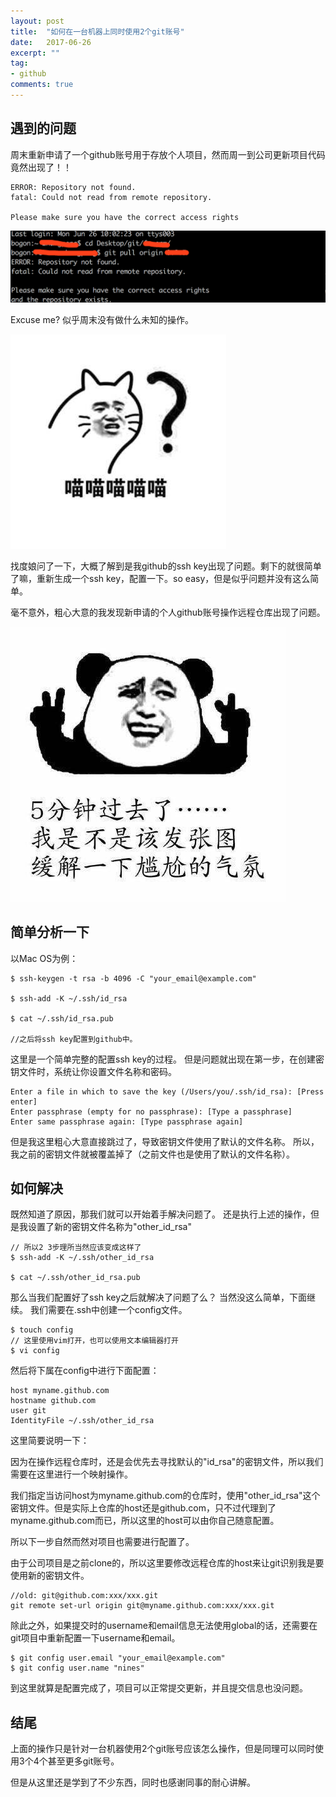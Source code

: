 ```yaml
---
layout: post
title:  "如何在一台机器上同时使用2个git账号"
date:   2017-06-26
excerpt: ""
tag:
- github
comments: true
---
```


## 遇到的问题

周末重新申请了一个github账号用于存放个人项目，然而周一到公司更新项目代码竟然出现了！！

    ERROR: Repository not found.
    fatal: Could not read from remote repository.
    
    Please make sure you have the correct access rights

![](/assets/img/github/github-1.png)

Excuse me? 似乎周末没有做什么未知的操作。

![](/assets/img/github/github-2.jpeg)

找度娘问了一下，大概了解到是我github的ssh key出现了问题。剩下的就很简单了嘛，重新生成一个ssh key，配置一下。so easy，但是似乎问题并没有这么简单。

毫不意外，粗心大意的我发现新申请的个人github账号操作远程仓库出现了问题。

![](/assets/img/github/github-3.jpeg)

## 简单分析一下

以Mac OS为例：

    $ ssh-keygen -t rsa -b 4096 -C "your_email@example.com"

    $ ssh-add -K ~/.ssh/id_rsa

    $ cat ~/.ssh/id_rsa.pub

    //之后将ssh key配置到github中。

这里是一个简单完整的配置ssh key的过程。
但是问题就出现在第一步，在创建密钥文件时，系统让你设置文件名称和密码。

    Enter a file in which to save the key (/Users/you/.ssh/id_rsa): [Press enter]
    Enter passphrase (empty for no passphrase): [Type a passphrase]
    Enter same passphrase again: [Type passphrase again]

但是我这里粗心大意直接跳过了，导致密钥文件使用了默认的文件名称。
所以，我之前的密钥文件就被覆盖掉了（之前文件也是使用了默认的文件名称）。

## 如何解决

既然知道了原因，那我们就可以开始着手解决问题了。
还是执行上述的操作，但是我设置了新的密钥文件名称为"other_id_rsa"

    // 所以2 3步理所当然应该变成这样了
    $ ssh-add -K ~/.ssh/other_id_rsa

    $ cat ~/.ssh/other_id_rsa.pub

那么当我们配置好了ssh key之后就解决了问题了么？
当然没这么简单，下面继续。
我们需要在.ssh中创建一个config文件。

    $ touch config
    // 这里使用vim打开，也可以使用文本编辑器打开
    $ vi config

然后将下属在config中进行下面配置：

    host myname.github.com
    hostname github.com
    user git
    IdentityFile ~/.ssh/other_id_rsa

这里简要说明一下：

因为在操作远程仓库时，还是会优先去寻找默认的"id_rsa"的密钥文件，所以我们需要在这里进行一个映射操作。

我们指定当访问host为myname.github.com的仓库时，使用"other_id_rsa"这个密钥文件。但是实际上仓库的host还是github.com，只不过代理到了myname.github.com而已，所以这里的host可以由你自己随意配置。

所以下一步自然而然对项目也需要进行配置了。

由于公司项目是之前clone的，所以这里要修改远程仓库的host来让git识别我是要使用新的密钥文件。
    
    //old: git@github.com:xxx/xxx.git
    git remote set-url origin git@myname.github.com:xxx/xxx.git

除此之外，如果提交时的username和email信息无法使用global的话，还需要在git项目中重新配置一下username和email。
    
    $ git config user.email "your_email@example.com"
    $ git config user.name "nines"

到这里就算是配置完成了，项目可以正常提交更新，并且提交信息也没问题。

## 结尾

上面的操作只是针对一台机器使用2个git账号应该怎么操作，但是同理可以同时使用3个4个甚至更多git账号。

但是从这里还是学到了不少东西，同时也感谢同事的耐心讲解。